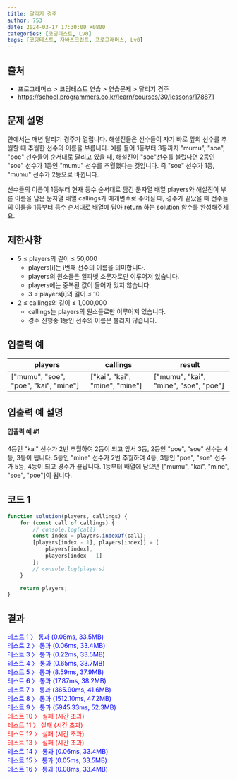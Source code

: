 ```yaml
---
title: 달리기 경주
author: 753
date: 2024-03-17 17:30:00 +0800
categories: [코딩테스트, Lv0]
tags: [코딩테스트, 자바스크립트, 프로그래머스, Lv0]
---
```


## 출처

-   프로그래머스 > 코딩테스트 연습 > 연습문제 > 달리기 경주
-   https://school.programmers.co.kr/learn/courses/30/lessons/178871

## 문제 설명

얀에서는 매년 달리기 경주가 열립니다. 해설진들은 선수들이 자기 바로 앞의 선수를 추월할 때 추월한 선수의 이름을 부릅니다. 예를 들어 1등부터 3등까지 "mumu", "soe", "poe" 선수들이 순서대로 달리고 있을 때, 해설진이 "soe"선수를 불렀다면 2등인 "soe" 선수가 1등인 "mumu" 선수를 추월했다는 것입니다. 즉 "soe" 선수가 1등, "mumu" 선수가 2등으로 바뀝니다.

선수들의 이름이 1등부터 현재 등수 순서대로 담긴 문자열 배열 players와 해설진이 부른 이름을 담은 문자열 배열 callings가 매개변수로 주어질 때, 경주가 끝났을 때 선수들의 이름을 1등부터 등수 순서대로 배열에 담아 return 하는 solution 함수를 완성해주세요.

## 제한사항

-   5 ≤ players의 길이 ≤ 50,000
    -   players[i]는 i번째 선수의 이름을 의미합니다.
    -   players의 원소들은 알파벳 소문자로만 이루어져 있습니다.
    -   players에는 중복된 값이 들어가 있지 않습니다.
    -   3 ≤ players[i]의 길이 ≤ 10
-   2 ≤ callings의 길이 ≤ 1,000,000
    -   callings는 players의 원소들로만 이루어져 있습니다.
    -   경주 진행중 1등인 선수의 이름은 불리지 않습니다.

## 입출력 예

| players                               | callings                       | result                                |
| ------------------------------------- | ------------------------------ | ------------------------------------- |
| ["mumu", "soe", "poe", "kai", "mine"] | ["kai", "kai", "mine", "mine"] | ["mumu", "kai", "mine", "soe", "poe"] |

## 입출력 예 설명

#### 입출력 예 #1

4등인 "kai" 선수가 2번 추월하여 2등이 되고 앞서 3등, 2등인 "poe", "soe" 선수는 4등, 3등이 됩니다. 5등인 "mine" 선수가 2번 추월하여 4등, 3등인 "poe", "soe" 선수가 5등, 4등이 되고 경주가 끝납니다. 1등부터 배열에 담으면 ["mumu", "kai", "mine", "soe", "poe"]이 됩니다.

## 코드 1

```javascript
function solution(players, callings) {
    for (const call of callings) {
        // console.log(call)
        const index = players.indexOf(call);
        [players[index - 1], players[index]] = [
            players[index],
            players[index - 1]
        ];
        // console.log(players)
    }

    return players;
}
```

## 결과

<span style="color:blue">
테스트 1 〉 통과 (0.08ms, 33.5MB)<br>
테스트 2 〉 통과 (0.06ms, 33.4MB)<br>
테스트 3 〉 통과 (0.22ms, 33.5MB)<br>
테스트 4 〉 통과 (0.65ms, 33.7MB)<br>
테스트 5 〉 통과 (8.59ms, 37.9MB)<br>
테스트 6 〉 통과 (17.87ms, 38.2MB)<br>
테스트 7 〉 통과 (365.90ms, 41.6MB)<br>
테스트 8 〉 통과 (1512.10ms, 47.2MB)<br>
테스트 9 〉 통과 (5945.33ms, 52.3MB)<br>
</span>
<span style="color:red">
테스트 10 〉 실패 (시간 초과)<br>
테스트 11 〉 실패 (시간 초과)<br>
테스트 12 〉 실패 (시간 초과)<br>
테스트 13 〉 실패 (시간 초과)<br>
</span>
<span style="color:blue">
테스트 14 〉 통과 (0.06ms, 33.4MB)<br>
테스트 15 〉 통과 (0.05ms, 33.5MB)<br>
테스트 16 〉 통과 (0.08ms, 33.4MB)<br>
</span>
